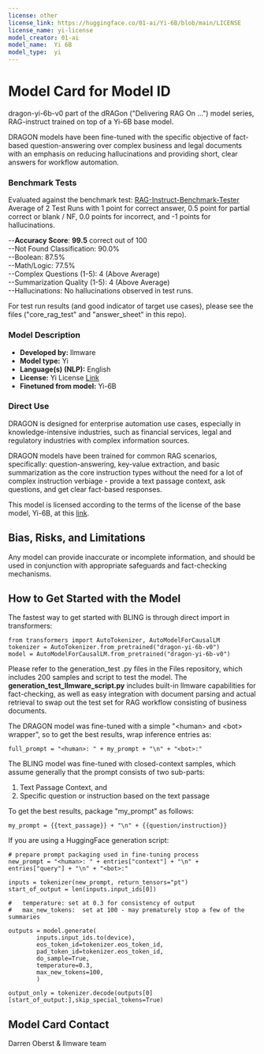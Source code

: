 ```yaml
---
license: other
license_link: https://huggingface.co/01-ai/Yi-6B/blob/main/LICENSE  
license_name: yi-license
model_creator: 01-ai  
model_name:  Yi 6B  
model_type:  yi
---
```


# Model Card for Model ID

<!-- Provide a quick summary of what the model is/does. -->

dragon-yi-6b-v0 part of the dRAGon ("Delivering RAG On ...") model series, RAG-instruct trained on top of a Yi-6B base model.

DRAGON models have been fine-tuned with the specific objective of fact-based question-answering over complex business and legal documents with an emphasis on reducing hallucinations and providing short, clear answers for workflow automation.


### Benchmark Tests  

Evaluated against the benchmark test:   [RAG-Instruct-Benchmark-Tester](https://www.huggingface.co/datasets/llmware/rag_instruct_benchmark_tester)  
Average of 2 Test Runs with 1 point for correct answer, 0.5 point for partial correct or blank / NF, 0.0 points for incorrect, and -1 points for hallucinations.  

--**Accuracy Score**:  **99.5** correct out of 100  
--Not Found Classification:  90.0%  
--Boolean:  87.5%  
--Math/Logic:  77.5%  
--Complex Questions (1-5):  4 (Above Average)  
--Summarization Quality (1-5):  4 (Above Average)  
--Hallucinations:  No hallucinations observed in test runs.  

For test run results (and good indicator of target use cases), please see the files ("core_rag_test" and "answer_sheet" in this repo).

### Model Description

<!-- Provide a longer summary of what this model is. -->

- **Developed by:** llmware
- **Model type:** Yi
- **Language(s) (NLP):** English
- **License:** Yi License [Link](https://huggingface.co/01-ai/Yi-6B/blob/main/LICENSE)
- **Finetuned from model:** Yi-6B


### Direct Use

<!-- This section is for the model use without fine-tuning or plugging into a larger ecosystem/app. -->

DRAGON is designed for enterprise automation use cases, especially in knowledge-intensive industries, such as financial services,
legal and regulatory industries with complex information sources.  

DRAGON models have been trained for common RAG scenarios, specifically:   question-answering, key-value extraction, and basic summarization as the core instruction types
without the need for a lot of complex instruction verbiage - provide a text passage context, ask questions, and get clear fact-based responses.

This model is licensed according to the terms of the license of the base model, Yi-6B, at this [link](https://huggingface.co/01-ai/Yi-6B/blob/main/LICENSE).


## Bias, Risks, and Limitations

<!-- This section is meant to convey both technical and sociotechnical limitations. -->

Any model can provide inaccurate or incomplete information, and should be used in conjunction with appropriate safeguards and fact-checking mechanisms.


## How to Get Started with the Model

The fastest way to get started with BLING is through direct import in transformers:

    from transformers import AutoTokenizer, AutoModelForCausalLM  
    tokenizer = AutoTokenizer.from_pretrained("dragon-yi-6b-v0")  
    model = AutoModelForCausalLM.from_pretrained("dragon-yi-6b-v0")  

Please refer to the generation_test .py files in the Files repository, which includes 200 samples and script to test the model.  The **generation_test_llmware_script.py** includes built-in llmware capabilities for fact-checking, as well as easy integration with document parsing and actual retrieval to swap out the test set for RAG workflow consisting of business documents.  

The DRAGON model was fine-tuned with a simple "\<human> and \<bot> wrapper", so to get the best results, wrap inference entries as:

    full_prompt = "<human>: " + my_prompt + "\n" + "<bot>:"

The BLING model was fine-tuned with closed-context samples, which assume generally that the prompt consists of two sub-parts:

1.  Text Passage Context, and
2.  Specific question or instruction based on the text passage

To get the best results, package "my_prompt" as follows:

    my_prompt = {{text_passage}} + "\n" + {{question/instruction}}


If you are using a HuggingFace generation script:

    # prepare prompt packaging used in fine-tuning process
    new_prompt = "<human>: " + entries["context"] + "\n" + entries["query"] + "\n" + "<bot>:"

    inputs = tokenizer(new_prompt, return_tensors="pt")  
    start_of_output = len(inputs.input_ids[0])

    #   temperature: set at 0.3 for consistency of output
    #   max_new_tokens:  set at 100 - may prematurely stop a few of the summaries

    outputs = model.generate(
            inputs.input_ids.to(device),
            eos_token_id=tokenizer.eos_token_id,
            pad_token_id=tokenizer.eos_token_id,
            do_sample=True,
            temperature=0.3,
            max_new_tokens=100,
            )

    output_only = tokenizer.decode(outputs[0][start_of_output:],skip_special_tokens=True)  


## Model Card Contact

Darren Oberst & llmware team